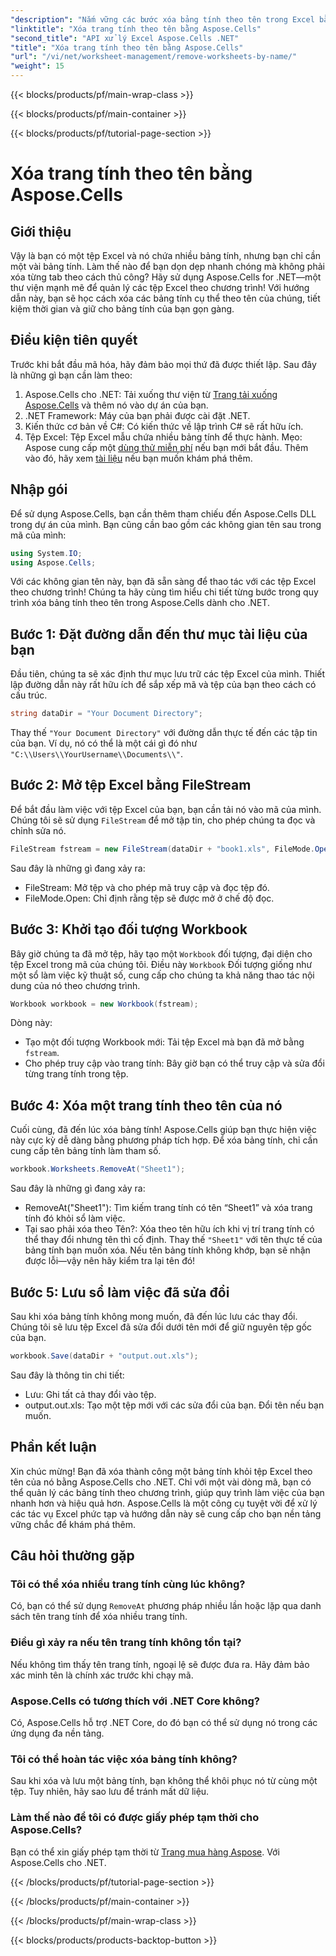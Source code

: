 ```yaml
---
"description": "Nắm vững các bước xóa bảng tính theo tên trong Excel bằng Aspose.Cells cho .NET. Thực hiện theo hướng dẫn chi tiết, thân thiện với người mới bắt đầu này để sắp xếp hợp lý các tác vụ của bạn."
"linktitle": "Xóa trang tính theo tên bằng Aspose.Cells"
"second_title": "API xử lý Excel Aspose.Cells .NET"
"title": "Xóa trang tính theo tên bằng Aspose.Cells"
"url": "/vi/net/worksheet-management/remove-worksheets-by-name/"
"weight": 15
---
```


{{< blocks/products/pf/main-wrap-class >}}

{{< blocks/products/pf/main-container >}}

{{< blocks/products/pf/tutorial-page-section >}}

# Xóa trang tính theo tên bằng Aspose.Cells

## Giới thiệu
Vậy là bạn có một tệp Excel và nó chứa nhiều bảng tính, nhưng bạn chỉ cần một vài bảng tính. Làm thế nào để bạn dọn dẹp nhanh chóng mà không phải xóa từng tab theo cách thủ công? Hãy sử dụng Aspose.Cells for .NET—một thư viện mạnh mẽ để quản lý các tệp Excel theo chương trình! Với hướng dẫn này, bạn sẽ học cách xóa các bảng tính cụ thể theo tên của chúng, tiết kiệm thời gian và giữ cho bảng tính của bạn gọn gàng.
## Điều kiện tiên quyết
Trước khi bắt đầu mã hóa, hãy đảm bảo mọi thứ đã được thiết lập. Sau đây là những gì bạn cần làm theo:
1. Aspose.Cells cho .NET: Tải xuống thư viện từ [Trang tải xuống Aspose.Cells](https://releases.aspose.com/cells/net/) và thêm nó vào dự án của bạn.
2. .NET Framework: Máy của bạn phải được cài đặt .NET.
3. Kiến thức cơ bản về C#: Có kiến thức về lập trình C# sẽ rất hữu ích.
4. Tệp Excel: Tệp Excel mẫu chứa nhiều bảng tính để thực hành.
Mẹo: Aspose cung cấp một [dùng thử miễn phí](https://releases.aspose.com/) nếu bạn mới bắt đầu. Thêm vào đó, hãy xem [tài liệu](https://reference.aspose.com/cells/net/) nếu bạn muốn khám phá thêm.
## Nhập gói
Để sử dụng Aspose.Cells, bạn cần thêm tham chiếu đến Aspose.Cells DLL trong dự án của mình. Bạn cũng cần bao gồm các không gian tên sau trong mã của mình:
```csharp
using System.IO;
using Aspose.Cells;
```
Với các không gian tên này, bạn đã sẵn sàng để thao tác với các tệp Excel theo chương trình!
Chúng ta hãy cùng tìm hiểu chi tiết từng bước trong quy trình xóa bảng tính theo tên trong Aspose.Cells dành cho .NET.
## Bước 1: Đặt đường dẫn đến thư mục tài liệu của bạn
Đầu tiên, chúng ta sẽ xác định thư mục lưu trữ các tệp Excel của mình. Thiết lập đường dẫn này rất hữu ích để sắp xếp mã và tệp của bạn theo cách có cấu trúc. 
```csharp
string dataDir = "Your Document Directory";
```
Thay thế `"Your Document Directory"` với đường dẫn thực tế đến các tập tin của bạn. Ví dụ, nó có thể là một cái gì đó như `"C:\\Users\\YourUsername\\Documents\\"`.
## Bước 2: Mở tệp Excel bằng FileStream
Để bắt đầu làm việc với tệp Excel của bạn, bạn cần tải nó vào mã của mình. Chúng tôi sẽ sử dụng `FileStream` để mở tập tin, cho phép chúng ta đọc và chỉnh sửa nó.
```csharp
FileStream fstream = new FileStream(dataDir + "book1.xls", FileMode.Open);
```
Sau đây là những gì đang xảy ra:
- FileStream: Mở tệp và cho phép mã truy cập và đọc tệp đó.
- FileMode.Open: Chỉ định rằng tệp sẽ được mở ở chế độ đọc.
## Bước 3: Khởi tạo đối tượng Workbook
Bây giờ chúng ta đã mở tệp, hãy tạo một `Workbook` đối tượng, đại diện cho tệp Excel trong mã của chúng tôi. Điều này `Workbook` Đối tượng giống như một sổ làm việc kỹ thuật số, cung cấp cho chúng ta khả năng thao tác nội dung của nó theo chương trình.
```csharp
Workbook workbook = new Workbook(fstream);
```
Dòng này:
- Tạo một đối tượng Workbook mới: Tải tệp Excel mà bạn đã mở bằng `fstream`.
- Cho phép truy cập vào trang tính: Bây giờ bạn có thể truy cập và sửa đổi từng trang tính trong tệp.
## Bước 4: Xóa một trang tính theo tên của nó
Cuối cùng, đã đến lúc xóa bảng tính! Aspose.Cells giúp bạn thực hiện việc này cực kỳ dễ dàng bằng phương pháp tích hợp. Để xóa bảng tính, chỉ cần cung cấp tên bảng tính làm tham số.
```csharp
workbook.Worksheets.RemoveAt("Sheet1");
```
Sau đây là những gì đang xảy ra:
- RemoveAt("Sheet1"): Tìm kiếm trang tính có tên “Sheet1” và xóa trang tính đó khỏi sổ làm việc.
- Tại sao phải xóa theo Tên?: Xóa theo tên hữu ích khi vị trí trang tính có thể thay đổi nhưng tên thì cố định.
Thay thế `"Sheet1"` với tên thực tế của bảng tính bạn muốn xóa. Nếu tên bảng tính không khớp, bạn sẽ nhận được lỗi—vậy nên hãy kiểm tra lại tên đó!
## Bước 5: Lưu sổ làm việc đã sửa đổi
Sau khi xóa bảng tính không mong muốn, đã đến lúc lưu các thay đổi. Chúng tôi sẽ lưu tệp Excel đã sửa đổi dưới tên mới để giữ nguyên tệp gốc của bạn.
```csharp
workbook.Save(dataDir + "output.out.xls");
```
Sau đây là thông tin chi tiết:
- Lưu: Ghi tất cả thay đổi vào tệp.
- output.out.xls: Tạo một tệp mới với các sửa đổi của bạn. Đổi tên nếu bạn muốn.
## Phần kết luận
Xin chúc mừng! Bạn đã xóa thành công một bảng tính khỏi tệp Excel theo tên của nó bằng Aspose.Cells cho .NET. Chỉ với một vài dòng mã, bạn có thể quản lý các bảng tính theo chương trình, giúp quy trình làm việc của bạn nhanh hơn và hiệu quả hơn. Aspose.Cells là một công cụ tuyệt vời để xử lý các tác vụ Excel phức tạp và hướng dẫn này sẽ cung cấp cho bạn nền tảng vững chắc để khám phá thêm.
## Câu hỏi thường gặp
### Tôi có thể xóa nhiều trang tính cùng lúc không?
Có, bạn có thể sử dụng `RemoveAt` phương pháp nhiều lần hoặc lặp qua danh sách tên trang tính để xóa nhiều trang tính.
### Điều gì xảy ra nếu tên trang tính không tồn tại?
Nếu không tìm thấy tên trang tính, ngoại lệ sẽ được đưa ra. Hãy đảm bảo xác minh tên là chính xác trước khi chạy mã.
### Aspose.Cells có tương thích với .NET Core không?
Có, Aspose.Cells hỗ trợ .NET Core, do đó bạn có thể sử dụng nó trong các ứng dụng đa nền tảng.
### Tôi có thể hoàn tác việc xóa bảng tính không?
Sau khi xóa và lưu một bảng tính, bạn không thể khôi phục nó từ cùng một tệp. Tuy nhiên, hãy sao lưu để tránh mất dữ liệu.
### Làm thế nào để tôi có được giấy phép tạm thời cho Aspose.Cells?
Bạn có thể xin giấy phép tạm thời từ [Trang mua hàng Aspose](https://purchase.aspose.com/temporary-license/).
Với Aspose.Cells cho .NET.

{{< /blocks/products/pf/tutorial-page-section >}}

{{< /blocks/products/pf/main-container >}}

{{< /blocks/products/pf/main-wrap-class >}}

{{< blocks/products/products-backtop-button >}}